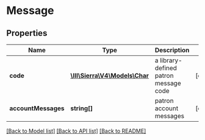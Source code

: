 # Message

## Properties
Name | Type | Description | Notes
------------ | ------------- | ------------- | -------------
**code** | [**\III\Sierra\V4\Models\Char**](Char.md) | a library-defined patron message code | [optional] 
**accountMessages** | **string[]** | patron account messages | [optional] 

[[Back to Model list]](../README.md#documentation-for-models) [[Back to API list]](../README.md#documentation-for-api-endpoints) [[Back to README]](../README.md)


